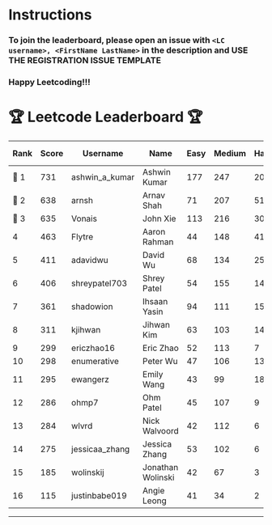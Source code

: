 # Instructions
### To join the leaderboard, please open an issue with `<LC username>, <FirstName LastName>` in the description and USE THE REGISTRATION ISSUE TEMPLATE
### Happy Leetcoding!!!


# 🏆 Leetcode Leaderboard 🏆

| Rank | Score | Username       | Name | Easy | Medium | Hard | Problems Solved |
|------|----------------|-----------------|-------------------|--------------|--------------|--------------|--------------|
| 🥇 1 | 731 | ashwin_a_kumar | Ashwin Kumar | 177 | 247 | 20 | 444 |
| 🥈 2 | 638 | arnsh | Arnav Shah | 71 | 207 | 51 | 329 |
| 🥉 3 | 635 | Vonais | John Xie | 113 | 216 | 30 | 359 |
| 4 | 463 | Flytre | Aaron Rahman | 44 | 148 | 41 | 233 |
| 5 | 411 | adavidwu | David Wu | 68 | 134 | 25 | 227 |
| 6 | 406 | shreypatel703 | Shrey Patel | 54 | 155 | 14 | 223 |
| 7 | 361 | shadowion | Ihsaan Yasin | 94 | 111 | 15 | 220 |
| 8 | 311 | kjihwan | Jihwan Kim | 63 | 103 | 14 | 180 |
| 9 | 299 | ericzhao16 | Eric Zhao | 52 | 113 | 7 | 172 |
| 10 | 298 | enumerative | Peter Wu | 47 | 106 | 13 | 166 |
| 11 | 295 | ewangerz | Emily Wang | 43 | 99 | 18 | 160 |
| 12 | 286 | ohmp7 | Ohm Patel | 45 | 107 | 9 | 161 |
| 13 | 284 | wlvrd | Nick Walvoord | 42 | 112 | 6 | 160 |
| 14 | 275 | jessicaa_zhang | Jessica Zhang | 53 | 102 | 6 | 161 |
| 15 | 185 | wolinskij | Jonathan Wolinski | 42 | 67 | 3 | 112 |
| 16 | 115 | justinbabe019 | Angie Leong | 41 | 34 | 2 | 77 |
---